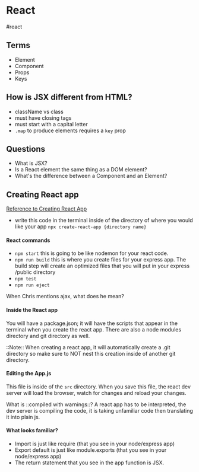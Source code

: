 # React
#react

## Terms
- Element
- Component
- Props
- Keys

## How is JSX different from HTML?
- className vs class
- must have closing tags
- must start with a capital letter
- `.map` to produce elements requires a `key` prop

## Questions 
- What is JSX?
- Is a React element the same thing as a DOM element?
- What's the difference between a Component and an Element?

## Creating React app
[Reference to Creating React App](https://github.com/facebook/create-react-app)
- write this code in the terminal inside of the directory of where you would like your app  `npx create-react-app {directory name}`

#### React commands
- `npm start` this is going to be like nodemon for your react code.
- `npm run build` this is where you create files for your express app. The build step will create an optimized files that you will put in your express /public directory 
- `npm test`
- `npm run eject`

When Chris mentions ajax, what does he mean? 

#### Inside the React app
You will have a package.json; it will have the scripts that appear in the terminal when you create the react app. There are also a node modules directory and git directory as well.

::Note:: When creating a react app, it will automatically create a .git directory so make sure to NOT nest this creation inside of another git directory. 

#### Editing the App.js
This file is inside of the `src` directory. When you save this file, the react dev server will load the browser, watch for changes and reload your changes.

What is ::compiled with warnings::? A react app has to be interpreted, the dev server is compiling the code, it is taking unfamiliar code then translating it into plain js. 

#### What looks familiar?
- Import is just like require (that you see in your node/express app)
- Export default is just like module.exports (that you see in your node/express app)
- The return statement that you see in the app function is JSX. 







